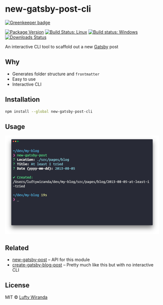 # new-gatsby-post-cli

[![Greenkeeper badge](https://badges.greenkeeper.io/luftywiranda13/new-gatsby-post-cli.svg)](https://greenkeeper.io/)

[![Package Version](https://img.shields.io/npm/v/new-gatsby-post-cli.svg)](https://www.npmjs.com/package/new-gatsby-post-cli)
[![Build Status: Linux](https://img.shields.io/travis/luftywiranda13/new-gatsby-post-cli/master.svg)](https://travis-ci.org/luftywiranda13/new-gatsby-post-cli)
[![Build status: Windows](https://ci.appveyor.com/api/projects/status/879o0bi0rn5up0dr/branch/master?svg=true)](https://ci.appveyor.com/project/luftywiranda13/new-gatsby-post-cli/branch/master)
[![Downloads Status](https://img.shields.io/npm/dm/new-gatsby-post-cli.svg)](https://npm-stat.com/charts.html?package=new-gatsby-post-cli&from=2016-04-01)

An interactive CLI tool to scaffold out a new [Gatsby](https://www.gatsbyjs.org/) post

## Why

* Generates folder structure and `frontmatter`
* Easy to use
* Interactive CLI

## Installation

```sh
npm install --global new-gatsby-post-cli
```

## Usage

<img src="screenshot.png" width="864">

## Related

* [new-gatsby-post](https://github.com/luftywiranda13/new-gatsby-post) – API for this module
* [create-gatsby-blog-post](https://github.com/DSchau/create-gatsby-blog-post) – Pretty much like this but with no interactive CLI

## License

MIT &copy; [Lufty Wiranda](https://www.luftywiranda.com)
